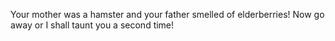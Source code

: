 Your mother was a hamster and your father smelled of elderberries!
Now go away or I shall taunt you a second time!
